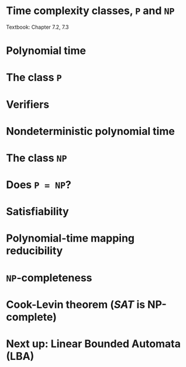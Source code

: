 
# Time complexity classes, `P` and `NP`

Textbook: Chapter 7.2, 7.3

# Polynomial time

# The class `P`

# Verifiers

# Nondeterministic polynomial time

# The class `NP`

# Does `P = NP`?

# Satisfiability

# Polynomial-time mapping reducibility

# `NP`-completeness

# Cook-Levin theorem ($SAT$ is NP-complete)

# Next up: Linear Bounded Automata (LBA)
